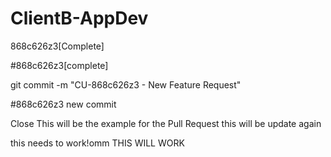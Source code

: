 # ClientB-AppDev

868c626z3[Complete]

#868c626z3[complete]

git commit -m "CU-868c626z3 - New Feature Request"

#868c626z3 new commit

Close
This will be the example for the Pull Request
this will be 
update again

this needs to work!omm
THIS WILL WORK


